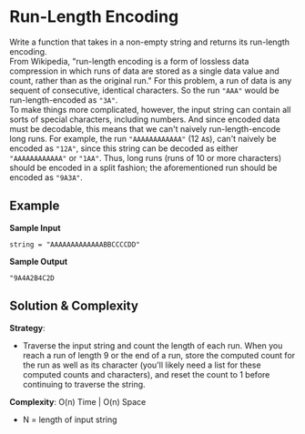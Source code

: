 # Run-Length Encoding
Write a function that takes in a non-empty string and returns its run-length encoding.  
From Wikipedia, "run-length encoding is a form of lossless data compression in which runs of data are stored as a single data value and count, rather than as the original run." For this problem, a run of data is any sequent of consecutive, identical characters. So the run `"AAA"` would be run-length-encoded as `"3A"`.  
To make things more complicated, however, the input string can contain all sorts of special characters, including numbers. And since encoded data must be decodable, this means that we can't naively run-length-encode long runs. For example, the run `"AAAAAAAAAAAA"` (12 `A`s), can't naively be encoded as `"12A"`, since this string can be decoded as either `"AAAAAAAAAAAA"` or `"1AA"`. Thus, long runs (runs of 10 or more characters) should be encoded in a split fashion; the aforementioned run should be encoded as `"9A3A"`.

## Example
__Sample Input__
```
string = "AAAAAAAAAAAAABBCCCCDD"
```

__Sample Output__
```
"9A4A2B4C2D
```

## Solution & Complexity
__Strategy__:
* Traverse the input string and count the length of each run. When you reach a run of length 9 or the end of a run, store the computed count for the run as well as its character (you'll likely need a list for these computed counts and characters), and reset the count to 1 before continuing to traverse the string.

__Complexity__: O(n) Time | O(n) Space
* N = length of input string